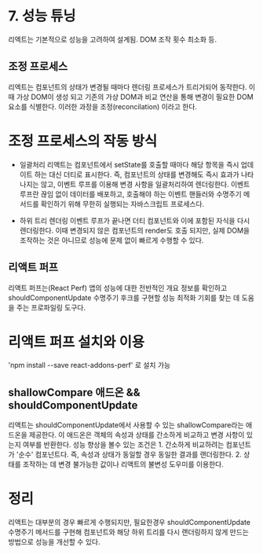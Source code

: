 # 7. 성능 튜닝

리엑트는 기본적으로 성능을 고려하여 설계됨. DOM 조작 횟수 최소화 등.

## 조정 프로세스
리엑트는 컴포넌트의 상태가 변경될 때마다 렌더링 프로세스가 트리거되어 동작한다. 이 때 가상 DOM이 생성 되고 기존의 가상 DOM과 비교 연산을 통해 변경이 필요한 DOM요소를 식별한다. 이러한 과정을 조정(reconcilation) 이라고 한다.

# 조정 프로세스의 작동 방식
- 일괄처리
리액트는 컴포넌트에서 setState를 호출할 때마다 해당 항목을 즉시 업데이트 하는 대신 더티로 표시한다. 즉, 컴포넌트의 상태를 변경해도 즉시 효과가 나타나지는 않고, 이벤트 루프를 이용해 변경 사항을 일괄처리하여 렌더링한다. 이벤트 루프란 끊임 없이 데이터를 배포하고, 호출해야 하는 이벤트 핸들러와 수명주기 메서드를 확인하기 위해 무한히 실행되는 자바스크립트 프로세스다.

- 하위 트리 렌더링
이벤트 루프가 끝나면 더티 컴포넌트와 이에 포함된 자식을 다시 렌더링한다. 이때 변경되지 않은 컴포넌트의 render도 호출 되지만, 실제 DOM을 조작하는 것은 아니므로 성능에 문제 없이 빠르게 수행할 수 있다.

## 리액트 퍼프
리액트 퍼프는(React Perf) 앱의 성능에 대한 전반적인 개요 정보를 확인하고 shouldComponentUpdate 수명주기 후크를 구현할 성능 최적화 기회를 찾는 데 도움을 주는 프로파일링 도구다.
# 리액트 퍼프 설치와 이용
'npm install --save react-addons-perf' 로 설치 가능

## shallowCompare 애드온 && shouldComponentUpdate
리액트는 shouldComponentUpdate에서 사용할 수 있는 shallowCompare라는 애드온을 제공한다. 이 애드온은 객체의 속성과 상태를 간소하게 비교하고 변경 사항이 있는지 여부를 반환한다. 성능 향상을 볼수 있는 조건은 1. 간소하게 비교하려는 컴포넌트가 '순수' 컴포넌트다. 즉, 속성과 상태가 동일할 경우 동일한 결과를 랜더링한다. 2. 상태를 조작하는 데 변경 불가능한 값이나 리액트의 불변성 도우미를 이용한다.

# 정리
리액트는 대부분의 경우 빠르게 수행되지만, 필요한경우 shouldComponentUpdate 수명주기 메서드를 구현해 컴포넌트와 해당 하위 트리를 다시 랜더링하지 않게 만드는 방법으로 성능을 개선할 수 있다.
